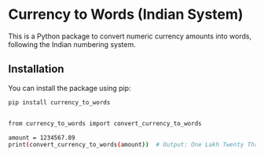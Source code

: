 # Currency to Words (Indian System)

This is a Python package to convert numeric currency amounts into words, following the Indian numbering system.

## Installation

You can install the package using pip:

```bash
pip install currency_to_words


from currency_to_words import convert_currency_to_words

amount = 1234567.89
print(convert_currency_to_words(amount))  # Output: One Lakh Twenty Three Thousand Four Hundred Sixty Seven Rupees and Eighty Nine Paise

